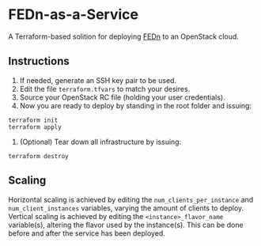 # FEDn-as-a-Service
A Terraform-based solition for deploying [FEDn](https://github.com/scaleoutsystems/fedn) to an OpenStack cloud.

## Instructions
1. If needed, generate an SSH key pair to be used.
1. Edit the file `terraform.tfvars` to match your desires.
1. Source your OpenStack RC file (holding your user credentials).
1. Now you are ready to deploy by standing in the root folder and issuing:
```
terraform init
terraform apply
```
1. (Optional) Tear down all infrastructure by issuing:
```
terraform destroy
```

## Scaling
Horizontal scaling is achieved by editing the `num_clients_per_instance` and `num_client_instances` variables, varying the amount of clients to deploy. Vertical scaling is achieved by editing the `<instance>_flavor_name` variable(s), altering the flavor used by the instance(s). This can be done before and after the service has been deployed.
